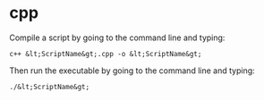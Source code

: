# cpp

Compile a script by going to the command line and typing:
```
c++ &lt;ScriptName&gt;.cpp -o &lt;ScriptName&gt;
```
Then run the executable by going to the command line and typing:
```
./&lt;ScriptName&gt;
```
